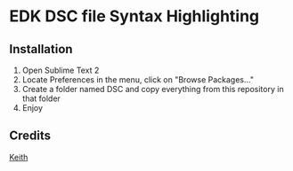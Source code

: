 EDK DSC file Syntax Highlighting
============================

Installation
------------

1. Open Sublime Text 2
2. Locate Preferences in the menu, click on "Browse Packages..."
3. Create a folder named DSC and copy everything from this repository in that folder
4. Enjoy


Credits
-------

[Keith](https://github.com/rathercoding)